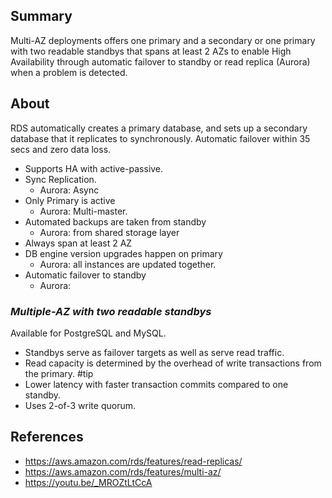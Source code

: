 ## Summary

Multi-AZ deployments offers one primary and a secondary or one primary with two readable standbys that spans at least 2 AZs to enable High Availability through automatic failover to standby or read replica (Aurora) when a problem is detected.
## About
RDS automatically creates a primary database, and sets up a secondary database that it replicates to synchronously. Automatic failover within 35 secs and zero data loss.

- Supports HA with active-passive.
- Sync Replication.
	- Aurora: Async
- Only Primary is active 
	- Aurora: Multi-master.
- Automated backups are taken from standby
	- Aurora: from shared storage layer
- Always span at least 2 AZ 
- DB engine version upgrades happen on primary
	- Aurora: all instances are updated together.
- Automatic failover to standby
	- Aurora: 
### _Multiple-AZ with two readable standbys_
Available for PostgreSQL and MySQL.
* Standbys serve as failover targets as well as serve read traffic.
* Read capacity is determined by the overhead of write transactions from the primary. #tip 
* Lower latency with faster transaction commits compared to one standby.
* Uses 2-of-3 write quorum.
## References
 - https://aws.amazon.com/rds/features/read-replicas/
 - https://aws.amazon.com/rds/features/multi-az/
 - https://youtu.be/_MROZtLtCcA